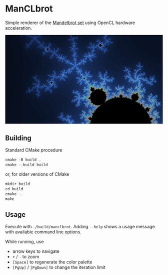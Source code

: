 # ManCLbrot

Simple renderer of the [Mandelbrot set](https://en.wikipedia.org/wiki/Mandelbrot_set) using OpenCL hardware acceleration.

![demo](demo.png)


## Building

Standard CMake procedure

```
cmake -B build .
cmake --build build
```

or, for older versions of CMake

```
mkdir build
cd build
cmake ..
make
```


## Usage

Execute with `./build/manclbrot`.
Adding `--help` shows a usage message with available command line options.

While running, use

* arrow keys to navigate
* `+` / `-` to zoom
* `[Space]` to regenerate the color palette
* `[PgUp]` / `[PgDown]` to change the iteration limit


